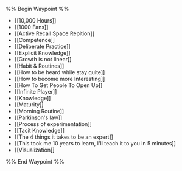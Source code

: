 %% Begin Waypoint %%
- [[10,000 Hours]]
- [[1000 Fans]]
- [[Active Recall Space Repition]]
- [[Competence]]
- [[Deliberate Practice]]
- [[Explicit Knowledge]]
- [[Growth is not linear]]
- [[Habit & Routines]]
- [[How to be heard while stay quite]]
- [[How to become more Interesting]]
- [[How To Get People To Open Up]]
- [[Infinite Player]]
- [[Knowledge]]
- [[Maturity]]
- [[Morning Routine]]
- [[Parkinson's law]]
- [[Process of experimentation]]
- [[Tacit Knowledge]]
- [[The 4 things it takes to be an expert]]
- [[This took me 10 years to learn, I'll teach it to you in 5 minutes]]
- [[Visualization]]

%% End Waypoint %%
